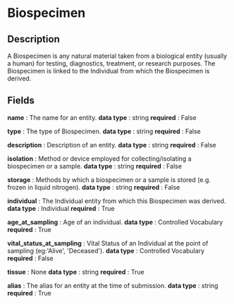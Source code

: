 # Biospecimen

## Description

A Biospecimen is any natural material taken from a biological entity (usually a human) for testing, diagnostics, treatment, or research purposes. The Biospecimen is linked to the Individual from which the Biospecimen is derived.

## Fields


**name** : The name for an entity.
**data type** : string
**required** : False

**type** : The type of Biospecimen.
**data type** : string
**required** : False

**description** : Description of an entity.
**data type** : string
**required** : False

**isolation** : Method or device employed for collecting/isolating a biospecimen or a sample.
**data type** : string
**required** : False

**storage** : Methods by which a biospecimen or a sample is stored (e.g. frozen in liquid nitrogen).
**data type** : string
**required** : False

**individual** : The Individual entity from which this Biospecimen was derived.
**data type** : Individual
**required** : True

**age_at_sampling** : Age of an individual.
**data type** : Controlled Vocabulary
**required** : True

**vital_status_at_sampling** : Vital Status of an Individual at the point of sampling (eg:'Alive', 'Deceased').
**data type** : Controlled Vocabulary
**required** : False

**tissue** : None
**data type** : string
**required** : True

**alias** : The alias for an entity at the time of submission.
**data type** : string
**required** : True
